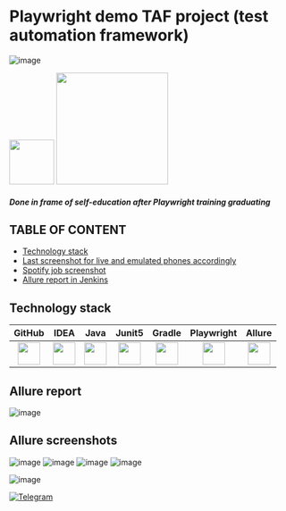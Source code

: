 # Playwright demo TAF project (test automation framework)
![image](https://github.com/xt4k/playwright-junit-allure-demo/assets/38681283/f075922a-0ad8-4238-9aa6-402bd5b93bca)

<img src="https://github.com/xt4k/playwright-junit-allure-demo/assets/38681283/8aa6a2f5-cc75-4eff-956d-a8c09ae148f1" width="80" height="80">


<img src="https://github.com/xt4k/playwright-junit-allure-demo/assets/38681283/52b31b88-8996-47eb-a8ef-551fae1d70e6" width="200" height="200">


##### Done in frame of self-education after Playwright training graduating


## TABLE OF CONTENT
* [Technology stack](#technology-stack)
* [Last screenshot for live and emulated phones accordingly](#last-screenshot-for-live-and-emulated-phones-accordingly)
* [Spotify job screenshot](#spotify-job-screenshot)
* [Allure report in Jenkins](#allure-report-in-jenkins)


## Technology stack

| GitHub | IDEA | Java | Junit5 | Gradle |        Playwright      |    Allure   | 
|:-----:|:-----:|:----:|:------:|:------:|:----------------------:|:-----------:|
|<img src="https://user-images.githubusercontent.com/38681283/120561870-048f0480-c40e-11eb-9ff8-c155f9d617c4.png" width="40" height="40">|<img src="https://user-images.githubusercontent.com/38681283/120561799-e88b6300-c40d-11eb-91ba-d4103ef6d4b5.png" width="40" height="40">|<img src="https://user-images.githubusercontent.com/38681283/120561837-f7721580-c40d-11eb-8590-7b3b0b5eb50d.png" width="40" height="40"> |<img src="https://user-images.githubusercontent.com/38681283/120562013-43bd5580-c40e-11eb-926f-1b8d3dc9e965.png" width="40" height="40"> |<img src="https://user-images.githubusercontent.com/38681283/120562398-fbeafe00-c40e-11eb-9fe7-3a641bf7115c.png" width="40" height="40"> |<img src="https://github.com/xt4k/playwright-junit-allure-demo/assets/38681283/52b31b88-8996-47eb-a8ef-551fae1d70e6" width="40" height="40">|<img src="https://user-images.githubusercontent.com/38681283/120562749-b5e26a00-c40f-11eb-91d9-641e254428c9.png" width="40" height="40">|



## Allure report
![image](https://github.com/xt4k/playwright-junit-allure-demo/assets/38681283/8d334665-af01-42b9-be82-437a4c1d438d)

## Allure screenshots
![image](https://github.com/xt4k/playwright-junit-allure-demo/assets/38681283/9655631d-93ca-40a0-bd98-fe2d42c1f3cc)
![image](https://github.com/xt4k/playwright-junit-allure-demo/assets/38681283/0fe55c65-2db7-4119-9828-9928a2684b29)
![image](https://github.com/xt4k/playwright-junit-allure-demo/assets/38681283/85c84531-6555-4a5a-9d3f-36c7f9238cbc)
![image](https://github.com/xt4k/playwright-junit-allure-demo/assets/38681283/b66fb1e7-2ddb-4c2a-8863-01fc3f32e846)


![image](https://github.com/xt4k/playwright-junit-allure-demo/assets/38681283/5be72d50-42f5-4478-95f2-9f0aa0365afa)



[![Telegram](https://img.shields.io/badge/-Telegram-0b0a1a?style=for-the-badge&logo=telegram&logoColor=27A0D9)](https://t.me/yuriy_logvinov)

[1]: https://jenkins.autotests.cloud/job/spotify_auto_diploma

[2]: https://allure.autotests.cloud/project/204/launches

